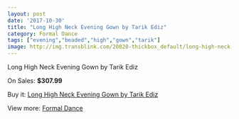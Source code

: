 ```yaml
---
layout: post
date: '2017-10-30'
title: "Long High Neck Evening Gown by Tarik Ediz"
category: Formal Dance
tags: ["evening","beaded","high","gown","tarik"]
image: http://img.transblink.com/20820-thickbox_default/long-high-neck-evening-gown-by-tarik-ediz.jpg
---
```

Long High Neck Evening Gown by Tarik Ediz

On Sales: **$307.99**
<a href="https://www.transblink.com/en/formal-dance/6593-long-high-neck-evening-gown-by-tarik-ediz.html"><amp-img layout="responsive" width="600" height="600" src="//img.transblink.com/20820-thickbox_default/long-high-neck-evening-gown-by-tarik-ediz.jpg" alt="Long High Neck Evening Gown by Tarik Ediz 0" /></a>
<a href="https://www.transblink.com/en/formal-dance/6593-long-high-neck-evening-gown-by-tarik-ediz.html"><amp-img layout="responsive" width="600" height="600" src="//img.transblink.com/20821-thickbox_default/long-high-neck-evening-gown-by-tarik-ediz.jpg" alt="Long High Neck Evening Gown by Tarik Ediz 1" /></a>

Buy it: [Long High Neck Evening Gown by Tarik Ediz](https://www.transblink.com/en/formal-dance/6593-long-high-neck-evening-gown-by-tarik-ediz.html "Long High Neck Evening Gown by Tarik Ediz")

View more: [Formal Dance](https://www.transblink.com/en/6-formal-dance "Formal Dance")